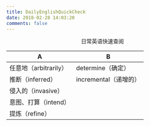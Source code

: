 ```yaml
---
title: DailyEnglishQuickCheck
date: 2018-02-28 14:03:20
comments: false
---
```


<div align = "center">日常英语快速查阅</div>

<!-- more -->

 A|B
---|---
任意地（arbitrarily）| determine（确定）
推断（inferred）| incremental（递增的）
侵入的（invasive）|
意图、打算（intend）|
提炼（refine）|
